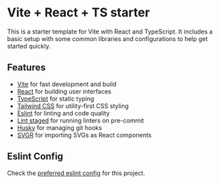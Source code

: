 # Vite + React + TS starter

This is a starter template for Vite with React and TypeScript. It includes a basic setup with some common libraries and configurations to help get started quickly.

## Features

- [Vite](https://vitejs.dev/) for fast development and build
- [React](https://reactjs.org/) for building user interfaces
- [TypeScript](https://www.typescriptlang.org/) for static typing
- [Tailwind CSS](https://tailwindcss.com/) for utility-first CSS styling
- [Eslint](https://eslint.org/) for linting and code quality
- [Lint staged](https://github.com/lint-staged/lint-staged) for running linters on pre-commit
- [Husky](https://typicode.github.io/husky/) for managing git hooks
- [SVGR](https://github.com/pd4d10/vite-plugin-svgr) for importing SVGs as React components

## Eslint Config
Check the [preferred eslint config](https://anagudelogu-eslint-config.netlify.app/configs) for this project.
